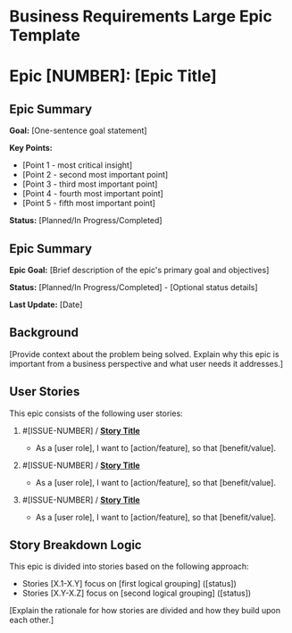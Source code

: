 # Business Requirements Large Epic Template

# Epic [NUMBER]: [Epic Title]

## Epic Summary

**Goal:** [One-sentence goal statement]

**Key Points:**

- [Point 1 - most critical insight]
- [Point 2 - second most important point]
- [Point 3 - third most important point]
- [Point 4 - fourth most important point]
- [Point 5 - fifth most important point]

**Status:** [Planned/In Progress/Completed]

## Epic Summary

**Epic Goal:** [Brief description of the epic's primary goal and objectives]

**Status:** [Planned/In Progress/Completed] - [Optional status details]

**Last Update:** [Date]

## Background

[Provide context about the problem being solved. Explain why this epic is important from a business perspective and what user needs it addresses.]

## User Stories

This epic consists of the following user stories:

1. #[ISSUE-NUMBER] / [**Story Title**](./story-[EPIC-NUM]-[STORY-NUM]-[SHORT-TITLE].md)

   - As a [user role], I want to [action/feature], so that [benefit/value].

2. #[ISSUE-NUMBER] / [**Story Title**](./story-[EPIC-NUM]-[STORY-NUM]-[SHORT-TITLE].md)

   - As a [user role], I want to [action/feature], so that [benefit/value].

3. #[ISSUE-NUMBER] / [**Story Title**](./story-[EPIC-NUM]-[STORY-NUM]-[SHORT-TITLE].md)

   - As a [user role], I want to [action/feature], so that [benefit/value].

<!-- Add more stories as needed -->

## Story Breakdown Logic

This epic is divided into stories based on the following approach:

- Stories [X.1-X.Y] focus on [first logical grouping] ([status])
- Stories [X.Y-X.Z] focus on [second logical grouping] ([status])

[Explain the rationale for how stories are divided and how they build upon each other.]
